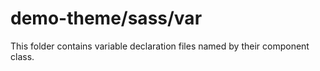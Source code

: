 # demo-theme/sass/var

This folder contains variable declaration files named by their component class.
